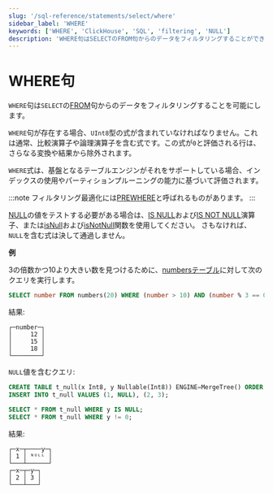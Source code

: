 ```yaml
---
slug: '/sql-reference/statements/select/where'
sidebar_label: 'WHERE'
keywords: ['WHERE', 'ClickHouse', 'SQL', 'filtering', 'NULL']
description: 'WHERE句はSELECTのFROM句からのデータをフィルタリングすることができます。'
---
```



# WHERE句

`WHERE`句は`SELECT`の[FROM](../../../sql-reference/statements/select/from.md)句からのデータをフィルタリングすることを可能にします。

`WHERE`句が存在する場合、`UInt8`型の式が含まれていなければなりません。これは通常、比較演算子や論理演算子を含む式です。この式が`0`と評価される行は、さらなる変換や結果から除外されます。

`WHERE`式は、基盤となるテーブルエンジンがそれをサポートしている場合、インデックスの使用やパーティションプルーニングの能力に基づいて評価されます。

:::note
フィルタリング最適化には[PREWHERE](../../../sql-reference/statements/select/prewhere.md)と呼ばれるものがあります。
:::

[NULL](/sql-reference/syntax#null)の値をテストする必要がある場合は、[IS NULL](/sql-reference/operators#is_null)および[IS NOT NULL](/sql-reference/operators#is_not_null)演算子、または[isNull](../../../sql-reference/functions/functions-for-nulls.md#isnull)および[isNotNull](../../../sql-reference/functions/functions-for-nulls.md#isnotnull)関数を使用してください。
さもなければ、`NULL`を含む式は決して通過しません。

**例**

3の倍数かつ10より大きい数を見つけるために、[numbersテーブル](../../../sql-reference/table-functions/numbers.md)に対して次のクエリを実行します。

``` sql
SELECT number FROM numbers(20) WHERE (number > 10) AND (number % 3 == 0);
```

結果:

``` text
┌─number─┐
│     12 │
│     15 │
│     18 │
└────────┘
```

`NULL`値を含むクエリ:

``` sql
CREATE TABLE t_null(x Int8, y Nullable(Int8)) ENGINE=MergeTree() ORDER BY x;
INSERT INTO t_null VALUES (1, NULL), (2, 3);

SELECT * FROM t_null WHERE y IS NULL;
SELECT * FROM t_null WHERE y != 0;
```

結果:

``` text
┌─x─┬────y─┐
│ 1 │ ᴺᵁᴸᴸ │
└───┴──────┘
┌─x─┬─y─┐
│ 2 │ 3 │
└───┴───┘
```
